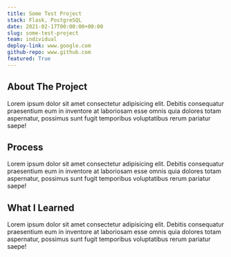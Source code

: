 ```yaml
---
title: Some Test Project
stack: Flask, PostgreSQL
date: 2021-02-17T00:00:00+00:00
slug: some-test-project
team: individual
deploy-link: www.google.com
github-repo: www.github.com
featured: True
---
```


## About The Project
Lorem ipsum dolor sit amet consectetur adipisicing elit. Debitis consequatur praesentium eum in inventore at laboriosam esse omnis quia dolores totam aspernatur, possimus sunt fugit temporibus voluptatibus rerum pariatur saepe!

## Process
Lorem ipsum dolor sit amet consectetur adipisicing elit. Debitis consequatur praesentium eum in inventore at laboriosam esse omnis quia dolores totam aspernatur, possimus sunt fugit temporibus voluptatibus rerum pariatur saepe!

## What I Learned
Lorem ipsum dolor sit amet consectetur adipisicing elit. Debitis consequatur praesentium eum in inventore at laboriosam esse omnis quia dolores totam aspernatur, possimus sunt fugit temporibus voluptatibus rerum pariatur saepe!